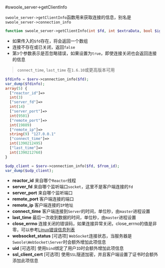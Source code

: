#swoole_server->getClientInfo

 `swoole_server->getClientInfo`函数用来获取连接的信息，别名是`swoole_server->connection_info`

```php
function swoole_server->getClientInfo(int $fd, int $extraData, bool $ignoreError = false)
```

* 如果传入的`$fd`存在，将会返回一个数组
* 连接不存在或已关闭，返回`false`
* 第`3`个参数表示是否忽略错误，如果设置为`true`，即使连接关闭也会返回连接的信息

> `connect_time`, `last_time` 在`1.6.10`或更高版本可用   

```php
$fdinfo = $serv->connection_info($fd);
var_dump($fdinfo);
array(5) {
  ["reactor_id"]=>
  int(3)
  ["server_fd"]=>
  int(14)
  ["server_port"]=>
  int(9501)
  ["remote_port"]=>
  int(19889)
  ["remote_ip"]=>
  string(9) "127.0.0.1"
  ["connect_time"]=>
  int(1390212495)
  ["last_time"]=>
  int(1390212760)
}

$udp_client = $serv->connection_info($fd, $from_id);
var_dump($udp_client);
```

* __reactor_id__ 来自哪个`Reactor`线程
* __server_fd__ 来自哪个监听端口`socket`，这里不是客户端连接的`fd`
* __server_port__ 来自哪个监听端口
* __remote_port__ 客户端连接的端口
* __remote_ip__ 客户端连接的`IP`地址
* __connect_time__ 客户端连接到`Server`的时间，单位秒，由`master`进程设置
* __last_time__ 最后一次收到数据的时间，单位秒，由`master`进程设置
* __close_errno__ 连接关闭的错误码，如果连接异常关闭，close_errno的值是非零，可以参考[Linux错误信息列表](/wiki/page/172.html)
* __websocket_status__ [可选项] `WebSocket`连接状态，当服务器是`Swoole\WebSocket\Server`时会额外增加此项信息
* __uid__ [可选项] 使用`bind`绑定了用户`ID`时会额外增加此项信息
* __ssl_client_cert__ [可选项] 使用`SSL`隧道加密，并且客户端设置了证书时会额外添加此项信息